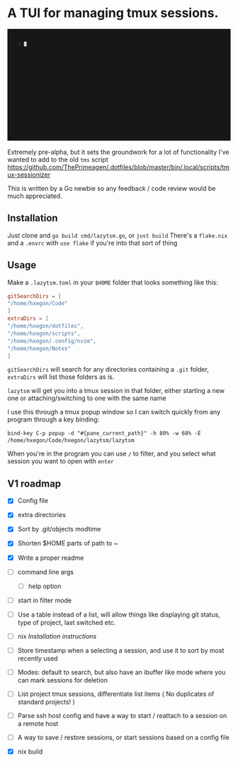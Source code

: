 # A TUI for managing tmux sessions.

![](https://github.com/hxegon/lazytsm/blob/main/show.gif)

Extremely pre-alpha, but it sets the groundwork for a lot of functionality I've
wanted to add to the old `tms` script
https://github.com/ThePrimeagen/.dotfiles/blob/master/bin/.local/scripts/tmux-sessionizer

This is written by a Go newbie so any feedback / code review would be much
appreciated.

## Installation

Just clone and `go build cmd/lazytsm.go`, or `just build` There's a `flake.nix`
and a `.envrc` with `use flake` if you're into that sort of thing

## Usage

Make a `.lazytsm.toml` in your `$HOME` folder that looks something like this:

```toml
gitSearchDirs = [
"/home/hxegon/Code"
]
extraDirs = [
"/home/hxegon/dotfiles",
"/home/hxegon/scripts",
"/home/hxegon/.config/nvim",
"/home/hxegon/Notes"
]
```

`gitSearchDirs` will search for any directories containing a `.git` folder,
`extraDirs` will list those folders as is.

`lazytsm` will get you into a tmux session in that folder, either starting a new
one or attaching/switching to one with the same name

I use this through a tmux popup window so I can switch quickly from any program
through a key binding:

```
bind-key C-p popup -d "#{pane_current_path}" -h 80% -w 60% -E /home/hxegon/Code/hxegon/lazytsm/lazytsm
```

When you're in the program you can use `/` to filter, and you select what
session you want to open with `enter`

## V1 roadmap

- [x] Config file
- [x] extra directories
- [x] Sort by .git/objects modtime
- [x] Shorten $HOME parts of path to ~
- [x] Write a proper readme
- [ ] command line args
  - [ ] help option
- [ ] start in filter mode
- [ ] Use a table instead of a list, will allow things like displaying git
      status, type of project, last switched etc.
- [ ] nix _Installation instructions_

- [ ] Store timestamp when a selecting a session, and use it to sort by most
      recently used
- [ ] Modes: default to search, but also have an ibuffer like mode where you can
      mark sessions for deletion
- [ ] List project tmux sessions, differentiate list items ( No duplicates of
      standard projects! )
- [ ] Parse ssh host config and have a way to start / reattach to a session on a
      remote host
- [ ] A way to save / restore sessions, or start sessions based on a config file
- [x] nix build
